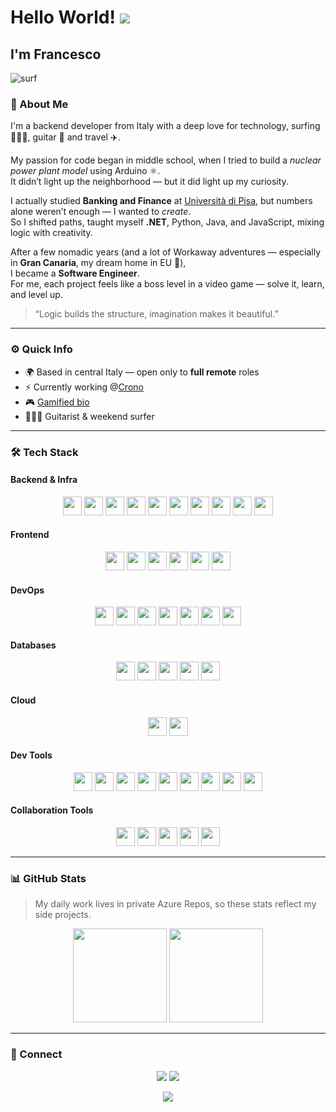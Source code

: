 # Hello World! ![](https://user-images.githubusercontent.com/18350557/176309783-0785949b-9127-417c-8b55-ab5a4333674e.gif)
## I'm Francesco

![surf](https://github.com/FrankOfTheScience/FrankOfTheScience/assets/119010269/191c8456-7c7b-4756-9989-9938fd30e8d9)

### 🧠 About Me
I'm a backend developer from Italy with a deep love for technology, surfing 🏄🏻‍♂️, guitar 🎸 and travel ✈️.  

My passion for code began in middle school, when I tried to build a *nuclear power plant model* using Arduino ⚛️.  
It didn’t light up the neighborhood — but it did light up my curiosity.

I actually studied **Banking and Finance** at [Università di Pisa](https://www.unipi.it/), but numbers alone weren’t enough — I wanted to *create*.  
So I shifted paths, taught myself **.NET**, Python, Java, and JavaScript, mixing logic with creativity.  

After a few nomadic years (and a lot of Workaway adventures — especially in **Gran Canaria**, my dream home in EU 🌴),  
I became a **Software Engineer**.  
For me, each project feels like a boss level in a video game — solve it, learn, and level up.

> “Logic builds the structure, imagination makes it beautiful.”

---

### ⚙️ Quick Info
- 🌍 Based in central Italy — open only to **full remote** roles
- ⚡ Currently working @[Crono](https://www.crono.one/)
- 🎮 [Gamified bio](https://frankofthescience.github.io/2d-portfolio-kaboom-FrankOfTheScience/)
- 🏄🏻‍♂️ Guitarist & weekend surfer

---

### 🛠 Tech Stack

#### Backend & Infra
<div align="center">
  <img src="https://cdn.jsdelivr.net/gh/devicons/devicon/icons/csharp/csharp-original.svg" height="30" />
  <img src="https://cdn.jsdelivr.net/gh/devicons/devicon/icons/dotnetcore/dotnetcore-original.svg" height="30" />
  <img src="https://cdn.jsdelivr.net/gh/devicons/devicon/icons/java/java-original.svg" height="30" />
  <img src="https://cdn.jsdelivr.net/gh/devicons/devicon/icons/python/python-original.svg" height="30" />
  <img src="https://cdn.jsdelivr.net/gh/devicons/devicon/icons/nodejs/nodejs-original.svg" height="30" />
  <img src="https://cdn.jsdelivr.net/gh/devicons/devicon/icons/npm/npm-original-wordmark.svg" height="30" />
  <img src="https://cdn.jsdelivr.net/gh/devicons/devicon/icons/nuget/nuget-original.svg" height="30" />
  <img src="https://cdn.jsdelivr.net/gh/devicons/devicon/icons/redis/redis-original.svg" height="30" />
  <img src="https://cdn.jsdelivr.net/gh/devicons/devicon/icons/rabbitmq/rabbitmq-original.svg" height="30" />
  <img src="https://cdn.jsdelivr.net/gh/devicons/devicon/icons/arduino/arduino-original.svg" height="30" />
</div>

#### Frontend
<div align="center">
  <img src="https://cdn.jsdelivr.net/gh/devicons/devicon/icons/html5/html5-original.svg" height="30" />
  <img src="https://cdn.jsdelivr.net/gh/devicons/devicon/icons/css3/css3-original.svg" height="30" />
  <img src="https://cdn.jsdelivr.net/gh/devicons/devicon/icons/javascript/javascript-original.svg" height="30" />
  <img src="https://cdn.jsdelivr.net/gh/devicons/devicon/icons/typescript/typescript-original.svg" height="30" />
  <img src="https://cdn.jsdelivr.net/gh/devicons/devicon/icons/markdown/markdown-original.svg" height="30" />
  <img src="https://cdn.jsdelivr.net/gh/devicons/devicon/icons/react/react-original.svg" height="30" />
</div>

#### DevOps
<div align="center">
  <img src="https://cdn.jsdelivr.net/gh/devicons/devicon/icons/linux/linux-original.svg" height="30" />
  <img src="https://cdn.jsdelivr.net/gh/devicons/devicon/icons/git/git-original.svg" height="30" />
  <img src="https://cdn.jsdelivr.net/gh/devicons/devicon/icons/github/github-original.svg" height="30" />
  <img src="https://cdn.jsdelivr.net/gh/devicons/devicon/icons/azuredevops/azuredevops-original.svg" height="30" />
  <img src="https://cdn.jsdelivr.net/gh/devicons/devicon/icons/docker/docker-original.svg" height="30" />
  <img src="https://img.shields.io/badge/YAML-000000?logo=yaml&style=flat-square" height="30" />
  <img src="https://cdn.jsdelivr.net/gh/devicons/devicon/icons/powershell/powershell-original.svg" height="30" />
</div>

#### Databases
<div align="center">
  <img src="https://cdn.jsdelivr.net/gh/devicons/devicon/icons/microsoftsqlserver/microsoftsqlserver-plain.svg" height="30" />
  <img src="https://cdn.jsdelivr.net/gh/devicons/devicon/icons/oracle/oracle-original.svg" height="30" />
  <img src="https://cdn.jsdelivr.net/gh/devicons/devicon/icons/postgresql/postgresql-original.svg" height="30" />
  <img src="https://cdn.jsdelivr.net/gh/devicons/devicon/icons/mongodb/mongodb-original.svg" height="30" />
  <img src="https://cdn.jsdelivr.net/gh/devicons/devicon/icons/sqlite/sqlite-original.svg" height="30" />
</div>

#### Cloud
<div align="center">
  <img src="https://cdn.jsdelivr.net/gh/devicons/devicon/icons/azure/azure-original.svg" height="30" />
  <img src="https://img.shields.io/badge/AWS-232F3E?logo=amazon-aws&logoColor=FF9900&style=flat-square" height="30" />
</div>

#### Dev Tools
<div align="center">
  <img src="https://skillicons.dev/icons?i=postman" height="30" />
  <img src="https://cdn.jsdelivr.net/gh/devicons/devicon/icons/insomnia/insomnia-original.svg" height="30" />
  <img src="https://cdn.jsdelivr.net/gh/devicons/devicon/icons/vscode/vscode-original.svg" height="30" />
  <img src="https://cdn.jsdelivr.net/gh/devicons/devicon/icons/visualstudio/visualstudio-plain.svg" height="30" />
  <img src="https://cdn.jsdelivr.net/gh/devicons/devicon/icons/intellij/intellij-original.svg" height="30" />
  <img src="https://img.shields.io/badge/GitHub%20Copilot-000000?logo=github&style=flat-square" height="30" />
  <img src="https://img.shields.io/badge/Cursor-000000?logo=cursor&style=flat-square" height="30" />
  <img src="https://cdn.jsdelivr.net/gh/devicons/devicon/icons/swagger/swagger-original-wordmark.svg" height="30" />
  <img src="https://img.shields.io/badge/ChatGPT-3FA33F?logo=openai&style=flat-square" height="30" />
</div>

#### Collaboration Tools
<div align="center">
  <img src="https://cdn.jsdelivr.net/gh/devicons/devicon/icons/slack/slack-original.svg" height="30" />
  <img src="https://cdn.jsdelivr.net/gh/devicons/devicon/icons/notion/notion-original.svg" height="30" />
  <img src="https://cdn.jsdelivr.net/gh/devicons/devicon/icons/trello/trello-plain.svg" height="30" />
  <img src="https://img.shields.io/badge/M365-0078D4?logo=microsoftoffice&style=flat-square" height="30" />
  <img src="https://img.shields.io/badge/Google%20Suite-4285F4?logo=google&style=flat-square" height="30" />
</div>

---

### 📊 GitHub Stats
> My daily work lives in private Azure Repos, so these stats reflect my side projects.

<div align="center">
  <img src="https://github-readme-stats.vercel.app/api?username=FrankOfTheScience&show_icons=true&theme=nord&hide_border=true&custom_title=General%20Stats" height="150" />
  <img src="https://github-readme-stats.vercel.app/api/top-langs?username=FrankOfTheScience&layout=compact&theme=nord&hide_border=true&custom_title=Top%20Languages" height="150" />
  <br/>
</div>

---

### 🔗 Connect
<p align="center">
  <a href="https://www.linkedin.com/in/francescodellascenza/"><img src="https://img.shields.io/badge/-LinkedIn-0077B5?logo=linkedin&logoColor=white&style=for-the-badge" /></a>
  <a href="https://stackoverflow.com/users/15007932/frankofthescience"><img src="https://img.shields.io/badge/-StackOverflow-FE7A16?logo=stackoverflow&logoColor=white&style=for-the-badge" /></a>
</p>

<div align="center">
  <img src="https://visitor-badge.laobi.icu/badge?page_id=FrankOfTheScience.FrankOfTheScience&left_text=Here%20you%20are%20too!" />
</div>
